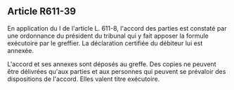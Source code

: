 Article R611-39
----
En application du I de l'article L. 611-8, l'accord des parties est constaté par
une ordonnance du président du tribunal qui y fait apposer la formule exécutoire
par le greffier. La déclaration certifiée du débiteur lui est annexée.

L'accord et ses annexes sont déposés au greffe. Des copies ne peuvent être
délivrées qu'aux parties et aux personnes qui peuvent se prévaloir des
dispositions de l'accord. Elles valent titre exécutoire.

